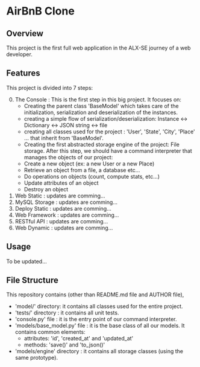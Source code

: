 # AirBnB Clone

## Overview
This project is the first full web application in the ALX-SE journey of a web developer.

## Features
This project is divided into 7 steps:

0. The Console :
	This is the first step in this big project. It focuses on:
	- Creating the parent class 'BaseModel' which takes care of the initialization, serialization and deserialization of the instances.
	- creating a simple flow of serialization/deserialization: Instance <-> Dictionary <-> JSON string <-> file
	- creating all classes used for the project : 'User', 'State', 'City', 'Place' ... that inherit from 'BaseModel'.
	- Creating the first abstracted storage engine of the project: File storage.
	After this step, we should have a command interpreter that manages the objects of our project:
	- Create a new object (ex: a new User or a new Place)
	- Retrieve an object from a file, a database etc…
	- Do operations on objects (count, compute stats, etc…)
	- Update attributes of an object
	- Destroy an object
1. Web Static :
	updates are comming... 
2. MySQL Storage :
	updates are comming...
3. Deploy Static :
	updates are comming...
4. Web Framework :
	updates are comming...
5. RESTful API :
	updates are comming...
6. Web Dynamic :
	updates are comming...

## Usage
To be updated...

## File Structure
This repository contains (other than README.md file and AUTHOR file),
- 'model/' directory: it contains all classes used for the entire project.
- 'tests/' directory : it contains all unit tests.
- 'console.py' file : it is the entry point of our command interpreter.
- 'models/base_model.py' file : it is the base class of all our models. It contains common elements:
	- attributes: 'id', 'created_at' and 'updated_at'
	- methods: 'save()' and 'to_json()'
- 'models/engine' directory : it contains all storage classes (using the same prototype).